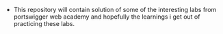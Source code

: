 - This repository will contain solution of some of the interesting labs from portswigger web academy and hopefully the learnings i get out of practicing these labs.

